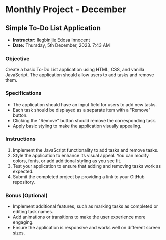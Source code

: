 # Monthly Project - December

## Simple To-Do List Application

- **Instructor:** Ilegbinijie Edosa Innocent
- **Date:** Thursday, 5th December, 2023. 7:43 AM

### Objective

Create a basic To-Do List application using HTML, CSS, and vanilla JavaScript. The application should allow users to add tasks and remove them.

### Specifications

- The application should have an input field for users to add new tasks.
- Each task should be displayed as a separate item with a "Remove" button.
- Clicking the "Remove" button should remove the corresponding task.
- Apply basic styling to make the application visually appealing.

### Instructions

1. Implement the JavaScript functionality to add tasks and remove tasks.
2. Style the application to enhance its visual appeal. You can modify colors, fonts, or add additional styling as you see fit.
3. Test your application to ensure that adding and removing tasks work as expected.
4. Submit the completed project by providing a link to your GitHub repository.

### Bonus (Optional)

- Implement additional features, such as marking tasks as completed or editing task names.
- Add animations or transitions to make the user experience more engaging.
- Ensure the application is responsive and works well on different screen sizes.